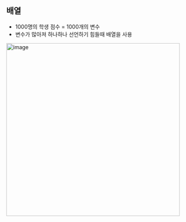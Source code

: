 ## 배열 
* 1000명의 학생 점수 = 1000개의 변수   
* 변수가 많아져 하나하나 선언하기 힘들때 배열을 사용 

<img width="456" alt="image" src="https://user-images.githubusercontent.com/93205435/185177431-0458030d-e3ff-42ea-934e-d51c56bc5f6b.png">
